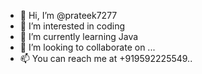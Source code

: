 - 👋 Hi, I’m @prateek7277
- 👀 I’m interested in coding
- 🌱 I’m currently learning Java
- 💞️ I’m looking to collaborate on ...
- 📫 You can reach me at +919592225549..

<!---
prateek7277/prateek7277 is a ✨ special ✨ repository because its `README.md` (this file) appears on your GitHub profile.
You can click the Preview link to take a look at your changes.
--->
